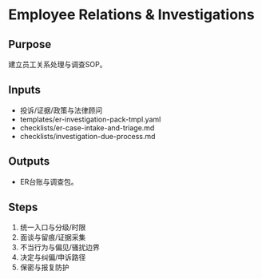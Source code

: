 # Employee Relations & Investigations

## Purpose

建立员工关系处理与调查SOP。

## Inputs

- 投诉/证据/政策与法律顾问
- templates/er-investigation-pack-tmpl.yaml
- checklists/er-case-intake-and-triage.md
- checklists/investigation-due-process.md

## Outputs

- ER台账与调查包。

## Steps

1. 统一入口与分级/时限
2. 面谈与留痕/证据采集
3. 不当行为与偏见/骚扰边界
4. 决定与纠偏/申诉路径
5. 保密与报复防护
